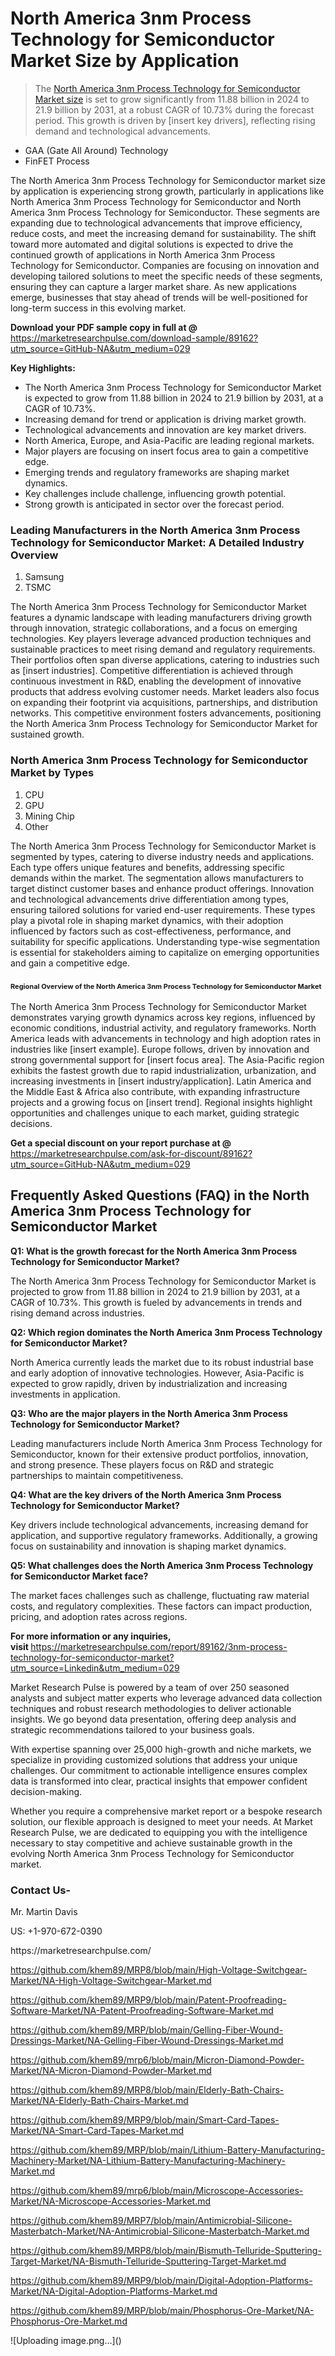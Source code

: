 <h1>North America 3nm Process Technology for Semiconductor Market&nbsp;Size by Application</h1><blockquote><p>The <a href="https://marketresearchpulse.com/download-sample/89162?utm_source=GitHub-NA&amp;utm_medium=029">North America 3nm Process Technology for Semiconductor Market size</a> is set to grow significantly from 11.88 billion in 2024 to 21.9 billion by 2031, at a robust CAGR of 10.73% during the forecast period. This growth is driven by [insert key drivers], reflecting rising demand and technological advancements.</p></blockquote><ul><li>GAA (Gate All Around) Technology<li> FinFET Process</li></ul><p>The North America 3nm Process Technology for Semiconductor market size by application is experiencing strong growth, particularly in applications like North America 3nm Process Technology for Semiconductor and North America 3nm Process Technology for Semiconductor. These segments are expanding due to technological advancements that improve efficiency, reduce costs, and meet the increasing demand for sustainability. The shift toward more automated and digital solutions is expected to drive the continued growth of applications in North America 3nm Process Technology for Semiconductor. Companies are focusing on innovation and developing tailored solutions to meet the specific needs of these segments, ensuring they can capture a larger market share. As new applications emerge, businesses that stay ahead of trends will be well-positioned for long-term success in this evolving market.</p><p><strong>Download your PDF sample copy in full at @ </strong><a href="https://marketresearchpulse.com/download-sample/89162?utm_source=GitHub-NA&amp;utm_medium=029">https://marketresearchpulse.com/download-sample/89162?utm_source=GitHub-NA&amp;utm_medium=029</a></p><p><strong>Key Highlights: </strong></p><ul><li>The North America 3nm Process Technology for Semiconductor Market is expected to grow from 11.88 billion in 2024 to 21.9 billion by 2031, at a CAGR of 10.73%.</li><li>Increasing demand for trend or application is driving market growth.</li><li>Technological advancements and innovation are key market drivers.</li><li>North America, Europe, and Asia-Pacific are leading regional markets.</li><li>Major players are focusing on insert focus area to gain a competitive edge.</li><li>Emerging trends and regulatory frameworks are shaping market dynamics.</li><li>Key challenges include challenge, influencing growth potential.</li><li>Strong growth is anticipated in sector over the forecast period.</li></ul><h3>Leading Manufacturers in the North America 3nm Process Technology for Semiconductor Market: A Detailed Industry Overview</h3><ol><li>Samsung</li><li>TSMC</li></ol><div class="flex max-w-full flex-col flex-grow"><div class="min-h-8 text-message flex w-full flex-col items-end gap-2 whitespace-normal break-words [.text-message+&amp;]:mt-5" dir="auto" data-message-author-role="assistant" data-message-id="fd8432e4-4910-450d-b182-61b7bfb0a01f" data-message-model-slug="gpt-4o"><div class="flex w-full flex-col gap-1 empty:hidden first:pt-[3px]"><div class="markdown prose w-full break-words dark:prose-invert light"><p>The North America 3nm Process Technology for Semiconductor Market features a dynamic landscape with leading manufacturers driving growth through innovation, strategic collaborations, and a focus on emerging technologies. Key players leverage advanced production techniques and sustainable practices to meet rising demand and regulatory requirements. Their portfolios often span diverse applications, catering to industries such as [insert industries]. Competitive differentiation is achieved through continuous investment in R&amp;D, enabling the development of innovative products that address evolving customer needs. Market leaders also focus on expanding their footprint via acquisitions, partnerships, and distribution networks. This competitive environment fosters advancements, positioning the North America 3nm Process Technology for Semiconductor Market for sustained growth.</p></div></div></div></div><h3>North America 3nm Process Technology for Semiconductor Market by Types</h3><ol><li>CPU<li> GPU<li> Mining Chip<li> Other</li></ol><div class="flex max-w-full flex-col flex-grow"><div class="min-h-8 text-message flex w-full flex-col items-end gap-2 whitespace-normal break-words [.text-message+&amp;]:mt-5" dir="auto" data-message-author-role="assistant" data-message-id="084470be-0bb7-4664-bddf-5156b4f41249" data-message-model-slug="gpt-4o-mini"><div class="flex w-full flex-col gap-1 empty:hidden first:pt-[3px]"><div class="markdown prose w-full break-words dark:prose-invert light"><p>The North America 3nm Process Technology for Semiconductor Market is segmented by types, catering to diverse industry needs and applications. Each type offers unique features and benefits, addressing specific demands within the market. The segmentation allows manufacturers to target distinct customer bases and enhance product offerings. Innovation and technological advancements drive differentiation among types, ensuring tailored solutions for varied end-user requirements. These types play a pivotal role in shaping market dynamics, with their adoption influenced by factors such as cost-effectiveness, performance, and suitability for specific applications. Understanding type-wise segmentation is essential for stakeholders aiming to capitalize on emerging opportunities and gain a competitive edge.</p></div></div></div></div><h3><span style="font-size: 11px;">Regional Overview of the North America 3nm Process Technology for Semiconductor Market</span></h3><div class="flex max-w-full flex-col flex-grow"><div class="min-h-8 text-message flex w-full flex-col items-end gap-2 whitespace-normal break-words [.text-message+&amp;]:mt-5" dir="auto" data-message-author-role="assistant" data-message-id="e9038762-ce64-4e30-91c9-9bd413514231" data-message-model-slug="gpt-4o-mini"><div class="flex w-full flex-col gap-1 empty:hidden first:pt-[3px]"><div class="markdown prose w-full break-words dark:prose-invert light"><p>The North America 3nm Process Technology for Semiconductor Market demonstrates varying growth dynamics across key regions, influenced by economic conditions, industrial activity, and regulatory frameworks. North America leads with advancements in technology and high adoption rates in industries like [insert example]. Europe follows, driven by innovation and strong governmental support for [insert focus area]. The Asia-Pacific region exhibits the fastest growth due to rapid industrialization, urbanization, and increasing investments in [insert industry/application]. Latin America and the Middle East &amp; Africa also contribute, with expanding infrastructure projects and a growing focus on [insert trend]. Regional insights highlight opportunities and challenges unique to each market, guiding strategic decisions.</p></div></div></div></div><p><strong>Get a special discount on your report purchase at @ </strong><a href="https://marketresearchpulse.com/ask-for-discount/89162?utm_source=GitHub-NA&amp;utm_medium=029">https://marketresearchpulse.com/ask-for-discount/89162?utm_source=GitHub-NA&amp;utm_medium=029</a></p><h2>Frequently Asked Questions (FAQ) in the North America 3nm Process Technology for Semiconductor Market</h2><p><strong>Q1: What is the growth forecast for the North America 3nm Process Technology for Semiconductor Market?</strong></p><p>The North America 3nm Process Technology for Semiconductor Market is projected to grow from 11.88 billion in 2024 to 21.9 billion by 2031, at a CAGR of 10.73%. This growth is fueled by advancements in trends and rising demand across industries.</p><p><strong>Q2: Which region dominates the North America 3nm Process Technology for Semiconductor Market?</strong></p><p>North America currently leads the market due to its robust industrial base and early adoption of innovative technologies. However, Asia-Pacific is expected to grow rapidly, driven by industrialization and increasing investments in application.</p><p><strong>Q3: Who are the major players in the North America 3nm Process Technology for Semiconductor Market?</strong></p><p>Leading manufacturers include North America 3nm Process Technology for Semiconductor, known for their extensive product portfolios, innovation, and strong presence. These players focus on R&amp;D and strategic partnerships to maintain competitiveness.</p><p><strong>Q4: What are the key drivers of the North America 3nm Process Technology for Semiconductor Market?</strong></p><p>Key drivers include technological advancements, increasing demand for application, and supportive regulatory frameworks. Additionally, a growing focus on sustainability and innovation is shaping market dynamics.</p><p><strong>Q5: What challenges does the North America 3nm Process Technology for Semiconductor Market face?</strong></p><p>The market faces challenges such as challenge, fluctuating raw material costs, and regulatory complexities. These factors can impact production, pricing, and adoption rates across regions.</p><p><strong>For more information or any inquiries, visit&nbsp;</strong><a href="https://marketresearchpulse.com/report/89162/3nm-process-technology-for-semiconductor-market?utm_source=Linkedin&utm_medium=029">https://marketresearchpulse.com/report/89162/3nm-process-technology-for-semiconductor-market?utm_source=Linkedin&utm_medium=029</a></p><p>Market Research Pulse is powered by a team of over 250 seasoned analysts and subject matter experts who leverage advanced data collection techniques and robust research methodologies to deliver actionable insights. We go beyond data presentation, offering deep analysis and strategic recommendations tailored to your business goals.</p><p>With expertise spanning over 25,000 high-growth and niche markets, we specialize in providing customized solutions that address your unique challenges. Our commitment to actionable intelligence ensures complex data is transformed into clear, practical insights that empower confident decision-making.</p><p>Whether you require a comprehensive market report or a bespoke research solution, our flexible approach is designed to meet your needs. At Market Research Pulse, we are dedicated to equipping you with the intelligence necessary to stay competitive and achieve sustainable growth in the evolving North America 3nm Process Technology for Semiconductor market.</p><h3><strong>Contact Us-</strong></h3><p>Mr. Martin Davis</p><p>US: +1-970-672-0390</p><p>https://marketresearchpulse.com/</p><p><a href="https://github.com/khem89/MRP8/blob/main/High-Voltage-Switchgear-Market/NA-High-Voltage-Switchgear-Market.md">https://github.com/khem89/MRP8/blob/main/High-Voltage-Switchgear-Market/NA-High-Voltage-Switchgear-Market.md</a></p><p><a href="https://github.com/khem89/MRP9/blob/main/Patent-Proofreading-Software-Market/NA-Patent-Proofreading-Software-Market.md">https://github.com/khem89/MRP9/blob/main/Patent-Proofreading-Software-Market/NA-Patent-Proofreading-Software-Market.md</a></p><p><a href="https://github.com/khem89/MRP/blob/main/Gelling-Fiber-Wound-Dressings-Market/NA-Gelling-Fiber-Wound-Dressings-Market.md">https://github.com/khem89/MRP/blob/main/Gelling-Fiber-Wound-Dressings-Market/NA-Gelling-Fiber-Wound-Dressings-Market.md</a></p><p><a href="https://github.com/khem89/mrp6/blob/main/Micron-Diamond-Powder-Market/NA-Micron-Diamond-Powder-Market.md">https://github.com/khem89/mrp6/blob/main/Micron-Diamond-Powder-Market/NA-Micron-Diamond-Powder-Market.md</a></p><p><a href="https://github.com/khem89/MRP8/blob/main/Elderly-Bath-Chairs-Market/NA-Elderly-Bath-Chairs-Market.md">https://github.com/khem89/MRP8/blob/main/Elderly-Bath-Chairs-Market/NA-Elderly-Bath-Chairs-Market.md</a></p><p><a href="https://github.com/khem89/MRP9/blob/main/Smart-Card-Tapes-Market/NA-Smart-Card-Tapes-Market.md">https://github.com/khem89/MRP9/blob/main/Smart-Card-Tapes-Market/NA-Smart-Card-Tapes-Market.md</a></p><p><a href="https://github.com/khem89/MRP/blob/main/Lithium-Battery-Manufacturing-Machinery-Market/NA-Lithium-Battery-Manufacturing-Machinery-Market.md">https://github.com/khem89/MRP/blob/main/Lithium-Battery-Manufacturing-Machinery-Market/NA-Lithium-Battery-Manufacturing-Machinery-Market.md</a></p><p><a href="https://github.com/khem89/mrp6/blob/main/Microscope-Accessories-Market/NA-Microscope-Accessories-Market.md">https://github.com/khem89/mrp6/blob/main/Microscope-Accessories-Market/NA-Microscope-Accessories-Market.md</a></p><p><a href="https://github.com/khem89/MRP7/blob/main/Antimicrobial-Silicone-Masterbatch-Market/NA-Antimicrobial-Silicone-Masterbatch-Market.md">https://github.com/khem89/MRP7/blob/main/Antimicrobial-Silicone-Masterbatch-Market/NA-Antimicrobial-Silicone-Masterbatch-Market.md</a></p><p><a href="https://github.com/khem89/MRP8/blob/main/Bismuth-Telluride-Sputtering-Target-Market/NA-Bismuth-Telluride-Sputtering-Target-Market.md">https://github.com/khem89/MRP8/blob/main/Bismuth-Telluride-Sputtering-Target-Market/NA-Bismuth-Telluride-Sputtering-Target-Market.md</a></p><p><a href="https://github.com/khem89/MRP9/blob/main/Digital-Adoption-Platforms-Market/NA-Digital-Adoption-Platforms-Market.md">https://github.com/khem89/MRP9/blob/main/Digital-Adoption-Platforms-Market/NA-Digital-Adoption-Platforms-Market.md</a></p><p><a href="https://github.com/khem89/MRP/blob/main/Phosphorus-Ore-Market/NA-Phosphorus-Ore-Market.md">https://github.com/khem89/MRP/blob/main/Phosphorus-Ore-Market/NA-Phosphorus-Ore-Market.md</a></p>
![Uploading image.png…]()
